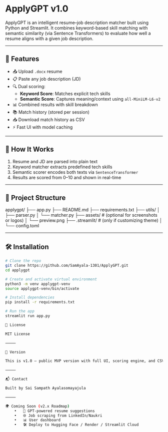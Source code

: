 # ApplyGPT v1.0

ApplyGPT is an intelligent resume–job description matcher built using Python and Streamlit. It combines keyword-based skill matching with semantic similarity (via Sentence Transformers) to evaluate how well a resume aligns with a given job description.

---

## 🚀 Features

- 📤 Upload `.docx` resume
- 📋 Paste any job description (JD)
- 🔍 Dual scoring:
  - **Keyword Score**: Matches explicit tech skills
  - **Semantic Score**: Captures meaning/context using `all-MiniLM-L6-v2`
- 📊 Combined results with skill breakdown
- 📚 Match history (stored per session)
- 📥 Download match history as CSV
- ⚡ Fast UI with model caching

---

## 🧠 How It Works

1. Resume and JD are parsed into plain text
2. Keyword matcher extracts predefined tech skills
3. Semantic scorer encodes both texts via `SentenceTransformer`
4. Results are scored from 0–10 and shown in real-time

---

## 📂 Project Structure
applygpt/
├── app.py
├── README.md
├── requirements.txt
├── utils/
│   ├── parser.py
│   └── matcher.py
├── assets/                # (optional for screenshots or logos)
│   └── preview.png
├── .streamlit/            # (only if customizing theme)
│   └── config.toml

---

## 🛠 Installation

```bash
# Clone the repo
git clone https://github.com/SamAyala-1301/ApplyGPT.git
cd applygpt

# Create and activate virtual environment
python3 -m venv applygpt-venv
source applygpt-venv/bin/activate

# Install dependencies
pip install -r requirements.txt

# Run the app
streamlit run app.py

📄 License

MIT License

⸻

🔖 Version

This is v1.0 — public MVP version with full UI, scoring engine, and CSV export.

⸻

📬 Contact

Built by Sai Sampath Ayalasomayajula

⸻

🌍 Coming Soon (v2.x Roadmap)
	•	🧠 GPT-powered resume suggestions
	•	🌐 Job scraping from LinkedIn/Naukri
	•	📊 User dashboard
	•	🛠 Deploy to Hugging Face / Render / Streamlit Cloud

